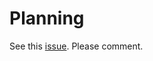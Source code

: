 # Planning

See this [issue](https://github.com/JaiSh12345/SnakesVsLadder/issues/1). Please comment.
